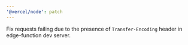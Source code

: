 ```yaml
---
'@vercel/node': patch
---
```


Fix requests failing due to the presence of `Transfer-Encoding` header in edge-function dev server.
